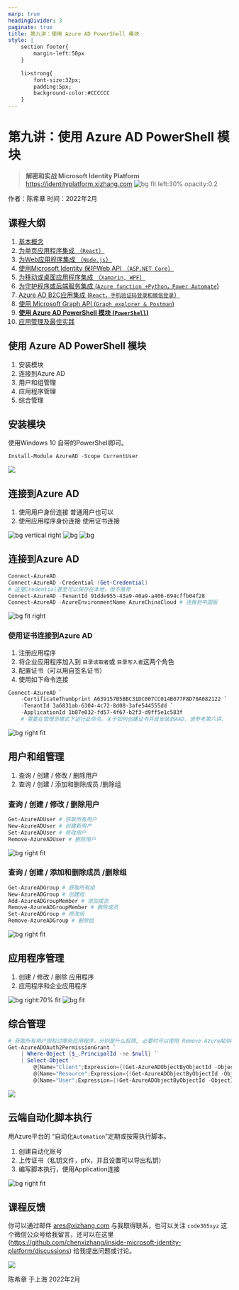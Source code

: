 ```yaml
---
marp: true
headingDivider: 3
paginate: true
title: 第九讲：使用 Azure AD PowerShell 模块
style: |
    section footer{
        margin-left:50px
    }
    
    li>strong{
        font-size:32px;
        padding:5px;
        background-color:#CCCCCC
    }
---
```


# 第九讲：使用 Azure AD PowerShell 模块
> **解密和实战 Microsoft Identity Platform**  https://identityplatform.xizhang.com
![bg fit left:30% opacity:0.2](images/aad.png)


作者：陈希章
时间：2022年2月


## 课程大纲
<!--
footer: '**解密和实战 Microsoft Identity Platform**  https://identityplatform.xizhang.com'
-->

1. [基本概念](module1-overview.md)
1. [为单页应用程序集成 （`React`）](module2-spa.md)
1. [为Web应用程序集成 （`Node.js`）](module3-webapp.md)
1. [使用Microsoft Identity 保护Web API （`ASP.NET Core`）](module4-webapi.md)
1. [为移动或桌面应用程序集成 （`Xamarin, WPF`）](module5-desktop-mobile.md)
1. [为守护程序或后端服务集成 (`Azure function +Python，Power Automate`)](module6-deamon-service.md)
1. [Azure AD B2C应用集成 (`React，手机验证码登录和微信登录`） ](module7-b2c.md)
1. [使用 Microsoft Graph API (`Graph explorer & Postman`)](module8-msgraph.md)
1. **[使用 Azure AD PowerShell 模块 (`PowerShell`)](module9-powershell.md)**
1. [应用管理及最佳实践](module10-bestpractices.md)


## 使用 Azure AD PowerShell 模块

1. 安装模块
1. 连接到Azure AD
1. 用户和组管理
1. 应用程序管理
1. 综合管理

## 安装模块
<!-- https://docs.microsoft.com/zh-cn/powershell/module/azuread -->
使用Windows 10 自带的PowerShell即可。

```powershell
Install-Module AzureAD -Scope CurrentUser
```
![](images/install-azuread-module.png)


## 连接到Azure AD

1. 使用用户身份连接
    普通用户也可以
1. 使用应用程序身份连接
    使用证书连接

![bg vertical right](https://fakeimg.pl/800x600/0288d1/fff/?text=默认租户&font=noto)
![bg](https://fakeimg.pl/800x600/02669d/fff/?text=指定租户&font=noto)
![bg](https://fakeimg.pl/800x600/67b8e3/fff/?text=不同环境&font=noto)

## 连接到Azure AD
```powershell
Connect-AzureAD
Connect-AzureAD -Credential (Get-Credential) 
# 这里Credential甚至可以保存在本地，但不推荐
Connect-AzureAD -TenantId 91dde955-43a9-40a9-a406-694cffb04f28
Connect-AzureAD -AzureEnvironmentName AzureChinaCloud # 连接到中国版
```

![bg fit right](images/connect-azuread-help.png)


### 使用证书连接到Azure AD
<!-- 

如果要用应用程序使用这个模块，则需要把对应的企业应用程序（ServicePricipal添加到Directory Read组），可能是因为这个模块不使用标准的 Graph权限，所以通过Graph的授权，即便管理员同意了也是无效的。

不是直接添加应用程序，而是把对应的企业应用程序（其实就是所谓的ServicePrincipal）添加到目录读取者的组。

Add-AzureADDirectoryRoleMember -ObjectId (Get-AzureADDirectoryRole | where-object {$_.DisplayName -eq "Directory Readers"}).Objectid -RefObjectId bf205446-c25d-426c-8a43-d7c7a02d8c23 -->

1. 注册应用程序
1. 将企业应用程序加入到 `目录读取者`或 `目录写入者`这两个角色
1. 配置证书（可以用自签名证书）
1. 使用如下命令连接

```powershell
Connect-AzureAD `
    -CertificateThumbprint A639157B5BBC31DC007CC014B077F8D70A082122 `
    -TenantId 3a6831ab-6304-4c72-8d08-3afe544555dd `
    -ApplicationId 1b87e032-fd57-4f67-b2f3-d9ff5e1c583f 
    # 需要在管理员模式下运行此命令。关于如何创建证书并且安装到AAD，请参考第六讲.
```

![bg right fit](images/azuread-roles.png)

## 用户和组管理

1. 查询 / 创建 / 修改 / 删除用户
1. 查询 / 创建 / 添加和删除成员 /删除组

### 查询 / 创建 / 修改 / 删除用户

```powershell
Get-AzureADUser # 获取所有用户
New-AzureADUser # 创建新用户
Set-AzureADUser # 修改用户
Remove-AzureADUser # 删除用户
```

![bg right fit](images/azuread-user-cmdlet.png)

### 查询 / 创建 / 添加和删除成员 /删除组

```powershell
Get-AzureADGroup # 获取所有组
New-AzureADGroup # 创建组
Add-AzureADGroupMember # 添加成员
Remove-AzureADGroupMember # 删除成员
Set-AzureADGroup # 修改组
Remove-AzureADGroup # 删除组
```

![bg right fit](images/azuread-group-cmdlet.png)

## 应用程序管理

1. 创建 / 修改 / 删除 应用程序
1. 应用程序和企业应用程序

![bg right:70% fit](images/azuread-application-cmdlet.png)
![bg fit](images/azuread-application-principal-cmdlet.png)


## 综合管理
```powershell
# 获取所有用户授权过哪些应用程序，分别是什么权限, 必要时可以使用 Remove-AzureADOAuth2PermissionGrant 进行删除
Get-AzureADOAuth2PermissionGrant `
    | Where-Object {$_.PrincipalId -ne $null} `
    | Select-Object `
        @{Name="Client";Expression={(Get-AzureADObjectByObjectId -ObjectIds $_.ClientId).DisplayName}},`
        @{Name="Resource";Expression={(Get-AzureADObjectByObjectId -ObjectIds $_.ResourceId).DisplayName}},`
        @{Name="User";Expression={(Get-AzureADObjectByObjectId -ObjectIds $_.PrincipalId).DisplayName}},Scope
```
![](images/azuread-oauth-permission-query.png)

## 云端自动化脚本执行
<!-- _footer: 详情请参考 https://docs.microsoft.com/zh-cn/azure/automation/overview -->

用Azure平台的 “自动化`Automation`”定期或按需执行脚本。

1. 创建自动化账号
1. 上传证书（私钥文件，pfx，并且设置可以导出私钥）
1. 编写脚本执行，使用Application连接

![bg right fit](images/azure-automation.png)

## 课程反馈

你可以通过邮件 <ares@xizhang.com> 与我取得联系，也可以关注 `code365xyz` 这个微信公众号给我留言，还可以在这里 (<https://github.com/chenxizhang/inside-microsoft-identity-platform/discussions>) 给我提出问题或讨论。

![](images/code365xyz.jpg)


陈希章 于上海
2022年2月